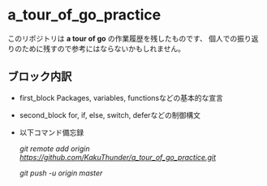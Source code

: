 # a_tour_of_go_practice

このリポジトリは **a tour of go** の作業履歴を残したものです、
個人での振り返りのために残すので参考にはならないかもしれません。

## ブロック内訳

* first_block
    Packages, variables, functionsなどの基本的な宣言

* second_block
    for, if, else, switch, deferなどの制御構文



* 以下コマンド備忘録

    *git remote add origin https://github.com/KakuThunder/a_tour_of_go_practice.git*

    *git push -u origin master*

